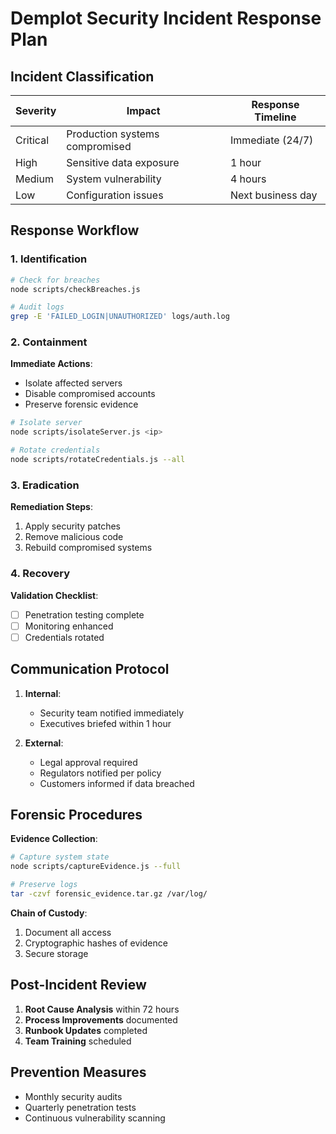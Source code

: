 # Demplot Security Incident Response Plan

## Incident Classification
| Severity | Impact | Response Timeline |
|----------|--------|-------------------|
| Critical | Production systems compromised | Immediate (24/7) |
| High     | Sensitive data exposure | 1 hour |
| Medium   | System vulnerability | 4 hours |
| Low      | Configuration issues | Next business day |

## Response Workflow

### 1. Identification
```bash
# Check for breaches
node scripts/checkBreaches.js

# Audit logs
grep -E 'FAILED_LOGIN|UNAUTHORIZED' logs/auth.log
```

### 2. Containment
**Immediate Actions**:
- Isolate affected servers
- Disable compromised accounts
- Preserve forensic evidence

```bash
# Isolate server
node scripts/isolateServer.js <ip>

# Rotate credentials
node scripts/rotateCredentials.js --all
```

### 3. Eradication
**Remediation Steps**:
1. Apply security patches
2. Remove malicious code
3. Rebuild compromised systems

### 4. Recovery
**Validation Checklist**:
- [ ] Penetration testing complete
- [ ] Monitoring enhanced
- [ ] Credentials rotated

## Communication Protocol
1. **Internal**:
   - Security team notified immediately
   - Executives briefed within 1 hour

2. **External**:
   - Legal approval required
   - Regulators notified per policy
   - Customers informed if data breached

## Forensic Procedures
**Evidence Collection**:
```bash
# Capture system state
node scripts/captureEvidence.js --full

# Preserve logs
tar -czvf forensic_evidence.tar.gz /var/log/
```

**Chain of Custody**:
1. Document all access
2. Cryptographic hashes of evidence
3. Secure storage

## Post-Incident Review
1. **Root Cause Analysis** within 72 hours
2. **Process Improvements** documented
3. **Runbook Updates** completed
4. **Team Training** scheduled

## Prevention Measures
- Monthly security audits
- Quarterly penetration tests
- Continuous vulnerability scanning